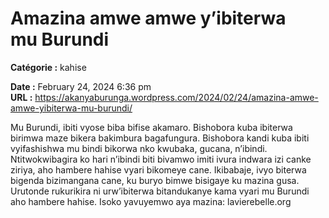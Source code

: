 # Amazina amwe amwe y’ibiterwa mu Burundi

**Catégorie :** kahise

**Date :** February 24, 2024 6:36 pm  
**URL :** https://akanyaburunga.wordpress.com/2024/02/24/amazina-amwe-amwe-yibiterwa-mu-burundi/

Mu Burundi, ibiti vyose biba bifise akamaro. Bishobora kuba ibiterwa birimwa maze bikera bakimbura bagafungura. Bishobora kandi kuba ibiti vyifashishwa mu bindi bikorwa nko kwubaka, gucana, n’ibindi. Ntitwokwibagira ko hari n’ibindi biti bivamwo imiti ivura indwara izi canke ziriya, aho hambere hahise vyari bikomeye cane. Ikibabaje, ivyo biterwa bigenda bizimangana cane, ku buryo bimwe bisigaye ku mazina gusa. Urutonde rukurikira ni urw’ibiterwa bitandukanye kama vyari mu Burundi aho hambere hahise.
Isoko yavuyemwo aya mazina: lavierebelle.org
